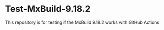 # Test-MxBuild-9.18.2
This repository is for testing if the MxBuild 9.18.2 works with GitHub Actions
